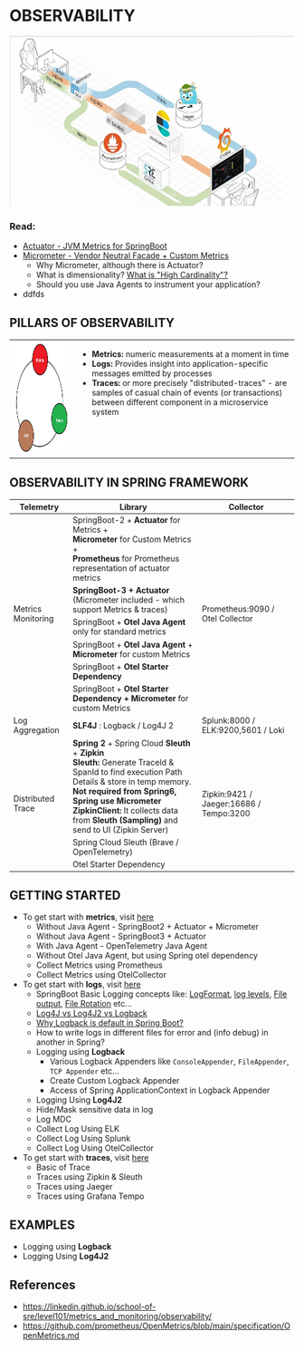 # OBSERVABILITY
<img src="images/observability.jpg" width="600" height="300">


### Read:
- [Actuator - JVM Metrics for SpringBoot](https://github.com/arpangroup/observability/tree/main/01-metrics-with-actuator)
- [Micrometer - Vendor Neutral Facade + Custom Metrics](https://github.com/arpangroup/observability/tree/main/02-metrics-with-micrometer)
  - Why Micrometer, although there is Actuator?
  - What is dimensionality? [What is "High Cardinality"?](https://github.com/arpangroup/observability/tree/main/02-metrics-with-micrometer#51-what-is-high-cardinality)
  - Should you use Java Agents to instrument your application?
- ddfds

## PILLARS OF OBSERVABILITY


<table style="border: none; width: 100%; ">
  <tr style="border: none">
    <td style="border: none"><img width="380" height="200" src="images/observability_pillars.jpg"></td>
    <td style="border: none; vertical-align: top">
        <ul>
            <li><b>Metrics: </b> numeric measurements at a moment in time</li>
            <li><b>Logs: </b> Provides insight into application-specific messages emitted by processes</li>
            <li><b>Traces:  </b>or more precisely "distributed-traces" - are samples of casual chain of events (or transactions) between different component in a microservice system </li>
        </ul>
    </td>
  </tr>
 </table>


## OBSERVABILITY IN SPRING FRAMEWORK
<table>
    <thead>
        <tr>
            <th>Telemetry</th>
            <th>Library</th>
            <th>Collector</th>
        </tr>
    </thead>
    <tbody>
        <tr>
            <td rowspan=6>Metrics Monitoring</td>
            <td rowspan=1>
                SpringBoot-2 + <b>Actuator</b> for Metrics + 
                <br/><b>Micrometer</b> for Custom Metrics +
                <br/><b>Prometheus</b> for Prometheus representation of actuator metrics
            <td rowspan=6>Prometheus:9090 / Otel Collector</td>
        </tr>
        <tr>
            <td rowspan=1><b>SpringBoot-3 + Actuator </b>(Micrometer included - which support Metrics & traces)</td>
        </tr>
        <tr>
            <td rowspan=1>SpringBoot + <b>Otel Java Agent</b> only for standard metrics</td>
        </tr>
        <tr>
            <td rowspan=1>SpringBoot + <b>Otel Java Agent</b> + <b>Micrometer</b> for custom Metrics</td>
        </tr>
        <tr>
            <td rowspan=1>SpringBoot + <b>Otel Starter Dependency</b></td>
        </tr>
        <tr>
            <td rowspan=1>SpringBoot + <b>Otel Starter Dependency + Micrometer </b> for custom Metrics</td>
        </tr>
        <tr>
            <td>Log Aggregation</td>
            <td> <b>SLF4J</b> : Logback / Log4J 2 </td>
            <td>
                Splunk:8000 / ELK:9200,5601 / Loki
            </td>
        </tr>
        <tr>
            <td rowspan=3>Distributed Trace</td>
            <td>
                <b>Spring 2</b> + Spring Cloud <b>Sleuth</b> + <b>Zipkin</b>
                <br/> <b>Sleuth:</b> Generate TraceId & SpanId to find execution Path Details & store in temp memory.
                <br/><b>Not required from Spring6, Spring use Micrometer</b>
                <br/><b>ZipkinClient:</b> It collects data from <b>Sleuth (Sampling) </b> and send to UI (Zipkin Server)
            </td>
            <td rowspan=3>Zipkin:9421 / Jaeger:16686 / Tempo:3200</td>
        </tr>
        <tr>
            <td>Spring Cloud Sleuth (Brave / OpenTelemetry)</td>
        </tr>
        <tr>
            <td>Otel Starter Dependency</td>
        </tr>
    </tbody>
</table>


## GETTING STARTED
- To get start with **metrics**, visit [here]()
  - Without Java Agent - SpringBoot2 + Actuator + Micrometer
  - Without Java Agent - SpringBoot3 + Actuator
  - With Java Agent - OpenTelemetry Java Agent
  - Without Otel Java Agent, but using Spring otel dependency
  - Collect Metrics using Prometheus
  - Collect Metrics using OtelCollector
- To get start with **logs**, visit [here](https://github.com/arpangroup/observability/tree/otel-collector-with-log/00-logging)
  - SpringBoot Basic Logging concepts like: [LogFormat](https://github.com/arpangroup/observability/tree/otel-collector-with-log/00-logging#log-format), [log levels](https://github.com/arpangroup/observability/tree/otel-collector-with-log/00-logging#log-levels), [File output](https://github.com/arpangroup/observability/tree/otel-collector-with-log/00-logging#file-output), [File Rotation](https://github.com/arpangroup/observability/tree/otel-collector-with-log/00-logging#file-rotation) etc...
  - [Log4J vs Log4J2 vs Logback](https://github.com/arpangroup/observability/tree/otel-collector-with-log/00-logging#log-format)
  - [Why Logback is default in Spring Boot?](https://stackoverflow.com/questions/55684592/why-is-logback-the-default-logging-framework-in-spring-boot)
  - How to write logs in different files for error and (info debug) in another in Spring?
  - Logging using **Logback**
    - Various Logback Appenders like `ConsoleAppender`, `FileAppender`, `TCP Appender` etc...
    - Create Custom Logback Appender
    - Access of Spring ApplicationContext in Logback Appender
  - Logging Using **Log4J2**
  - Hide/Mask sensitive data in log 
  - Log MDC
  - Collect Log Using ELK
  - Collect Log Using Splunk
  - Collect Log Using OtelCollector
- To get start with **traces**, visit [here]()
  - Basic of Trace
  - Traces using Zipkin & Sleuth
  - Traces using Jaeger
  - Traces using Grafana Tempo 


## EXAMPLES
 - Logging using **Logback**
 - Logging Using **Log4J2**

## References
- https://linkedin.github.io/school-of-sre/level101/metrics_and_monitoring/observability/
- https://github.com/prometheus/OpenMetrics/blob/main/specification/OpenMetrics.md




